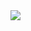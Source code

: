 <img src="https://github-readme-stats.vercel.app/api/top-langs/?username=Carlos-Arce04&layout=compact&exclude_repo=disenoMobile,Gis_Transporte" />
